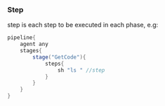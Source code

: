 ### Step

step is each step to be executed in each phase, e.g:

```groovy
pipeline{
    agent any
    stages{
        stage("GetCode"){
            steps{
                sh "ls " //step
            }
        }
    }
}
```

